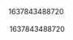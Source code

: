 <?xml version="1.0" encoding="UTF-8"?>
<project version="4">
  <component name="ChangeListManager">
    <list default="true" id="c9c480d0-afdf-48c5-a609-bbf77bec2b41" name="Default Changelist" comment="">
      <change beforePath="$PROJECT_DIR$/.idea/misc.xml" beforeDir="false" afterPath="$PROJECT_DIR$/.idea/misc.xml" afterDir="false" />
    </list>
    <option name="EXCLUDED_CONVERTED_TO_IGNORED" value="true" />
    <option name="SHOW_DIALOG" value="false" />
    <option name="HIGHLIGHT_CONFLICTS" value="true" />
    <option name="HIGHLIGHT_NON_ACTIVE_CHANGELIST" value="false" />
    <option name="LAST_RESOLUTION" value="IGNORE" />
  </component>
  <component name="Git.Settings">
    <option name="RECENT_GIT_ROOT_PATH" value="$PROJECT_DIR$/../../.." />
  </component>
  <component name="ProjectId" id="21PX2JHfasqsPoW0D9s8GZyf1Gl" />
  <component name="PropertiesComponent">
    <property name="WebServerToolWindowFactoryState" value="false" />
    <property name="aspect.path.notification.shown" value="true" />
    <property name="project.structure.last.edited" value="Modules" />
    <property name="project.structure.proportion" value="0.15" />
    <property name="project.structure.side.proportion" value="0.2" />
    <property name="settings.editor.selected.configurable" value="editor.preferences.fonts.default" />
  </component>
  <component name="RunDashboard">
    <option name="ruleStates">
      <list>
        <RuleState>
          <option name="name" value="ConfigurationTypeDashboardGroupingRule" />
        </RuleState>
        <RuleState>
          <option name="name" value="StatusDashboardGroupingRule" />
        </RuleState>
      </list>
    </option>
  </component>
  <component name="RunManager">
    <configuration name="Solution" type="Application" factoryName="Application" temporary="true" nameIsGenerated="true">
      <option name="MAIN_CLASS_NAME" value="Solution" />
      <module name="code" />
      <method v="2">
        <option name="Make" enabled="true" />
      </method>
    </configuration>
    <recent_temporary>
      <list>
        <item itemvalue="Application.Solution" />
      </list>
    </recent_temporary>
  </component>
  <component name="SvnConfiguration">
    <configuration />
  </component>
  <component name="TaskManager">
    <task active="true" id="Default" summary="Default task">
      <changelist id="c9c480d0-afdf-48c5-a609-bbf77bec2b41" name="Default Changelist" comment="" />
      <created>1637843488720</created>
      <option name="number" value="Default" />
      <option name="presentableId" value="Default" />
      <updated>1637843488720</updated>
      <workItem from="1637843493030" duration="713000" />
      <workItem from="1637857894176" duration="480000" />
    </task>
    <servers />
  </component>
  <component name="TypeScriptGeneratedFilesManager">
    <option name="version" value="1" />
  </component>
  <component name="Vcs.Log.Tabs.Properties">
    <option name="TAB_STATES">
      <map>
        <entry key="MAIN">
          <value>
            <State>
              <option name="COLUMN_ORDER" />
            </State>
          </value>
        </entry>
      </map>
    </option>
  </component>
</project>